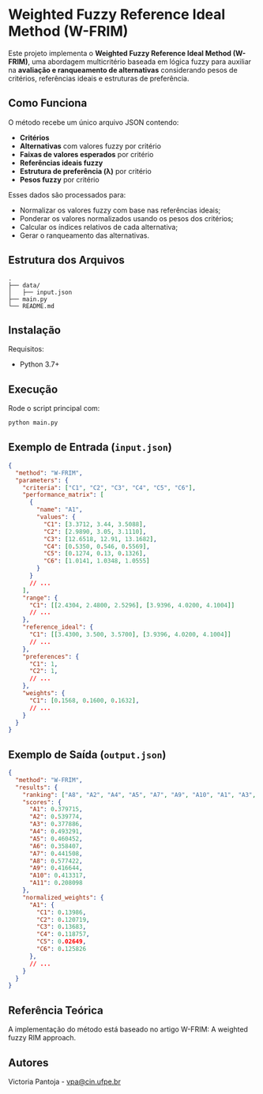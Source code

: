 # Weighted Fuzzy Reference Ideal Method (W-FRIM)

Este projeto implementa o **Weighted Fuzzy Reference Ideal Method (W-FRIM)**, uma abordagem multicritério baseada em lógica fuzzy para auxiliar na **avaliação e ranqueamento de alternativas** considerando pesos de critérios, referências ideais e estruturas de preferência.

## Como Funciona

O método recebe um único arquivo JSON contendo:

- **Critérios**
- **Alternativas** com valores fuzzy por critério
- **Faixas de valores esperados** por critério
- **Referências ideais fuzzy**
- **Estrutura de preferência (λ)** por critério
- **Pesos fuzzy** por critério

Esses dados são processados para:

- Normalizar os valores fuzzy com base nas referências ideais;
- Ponderar os valores normalizados usando os pesos dos critérios;
- Calcular os índices relativos de cada alternativa;
- Gerar o ranqueamento das alternativas.


## Estrutura dos Arquivos

```
.
├── data/
│   ├── input.json
├── main.py
└── README.md
```

## Instalação

Requisitos:
- Python 3.7+

## Execução

Rode o script principal com:

```bash
python main.py
```

## Exemplo de Entrada (`input.json`)

```json
{
  "method": "W-FRIM",
  "parameters": {
    "criteria": ["C1", "C2", "C3", "C4", "C5", "C6"],
    "performance_matrix": [
      {
        "name": "A1",
        "values": {
          "C1": [3.3712, 3.44, 3.5088],
          "C2": [2.9890, 3.05, 3.1110],
          "C3": [12.6518, 12.91, 13.1682],
          "C4": [0.5350, 0.546, 0.5569],
          "C5": [0.1274, 0.13, 0.1326],
          "C6": [1.0141, 1.0348, 1.0555]
        }
      }
      // ...
    ],
    "range": {
      "C1": [[2.4304, 2.4800, 2.5296], [3.9396, 4.0200, 4.1004]]
      // ...
    },
    "reference_ideal": {
      "C1": [[3.4300, 3.500, 3.5700], [3.9396, 4.0200, 4.1004]]
      // ...
    },
    "preferences": {
      "C1": 1,
      "C2": 1,
      // ...
    },
    "weights": {
      "C1": [0.1568, 0.1600, 0.1632],
      // ...
    }
  }
}
```

## Exemplo de Saída (`output.json`)

```json
{
  "method": "W-FRIM",
  "results": {
    "ranking": ["A8", "A2", "A4", "A5", "A7", "A9", "A10", "A1", "A3", "A6", "A11"],
    "scores": {
      "A1": 0.379715,
      "A2": 0.539774,
      "A3": 0.377886,
      "A4": 0.493291,
      "A5": 0.460452,
      "A6": 0.358407,
      "A7": 0.441508,
      "A8": 0.577422,
      "A9": 0.416644,
      "A10": 0.413317,
      "A11": 0.208098
    },
    "normalized_weights": {
      "A1": {
        "C1": 0.13986,
        "C2": 0.120719,
        "C3": 0.13683,
        "C4": 0.118757,
        "C5": 0.02649,
        "C6": 0.125826
      },
      // ...
    }
  }
}
```

## Referência Teórica

A implementação do método está baseado no artigo W-FRIM: A weighted fuzzy RIM approach.

## Autores
Victoria Pantoja - vpa@cin.ufpe.br